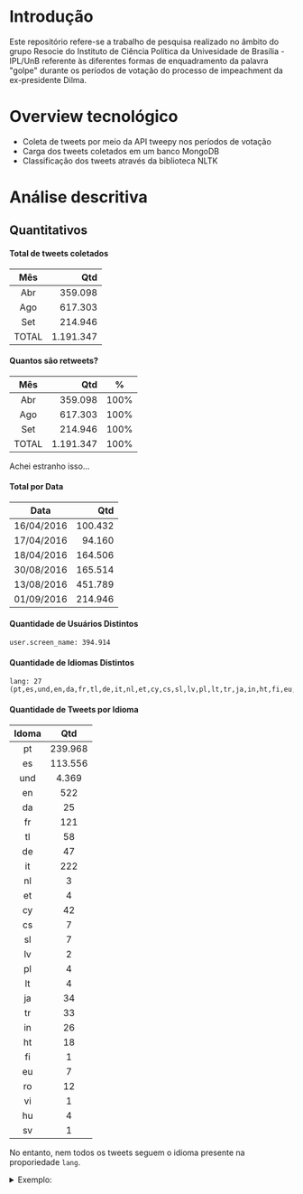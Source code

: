 Introdução
==========

Este repositório refere-se a trabalho de pesquisa realizado no âmbito do grupo Resocie do Instituto de Ciência Política da Univesidade de Brasília - IPL/UnB referente às diferentes formas de enquadramento da palavra "golpe" durante os períodos de votação do processo de impeachment da ex-presidente Dilma.

Overview tecnológico
====================

* Coleta de tweets por meio da API tweepy nos períodos de votação
* Carga dos tweets coletados em um banco MongoDB
* Classificação dos tweets através da biblioteca NLTK

Análise descritiva
===================

Quantitativos
-------------

#### Total de tweets coletados

|Mês|Qtd|
|:--:|--:|
|Abr|359.098|
|Ago|617.303| 
|Set|214.946|
|TOTAL|1.191.347|

#### Quantos são retweets?

|Mês|Qtd|%|
|:--:|--:|:--:|
|Abr|359.098|100%|
|Ago|617.303|100%|
|Set|214.946|100%|
|TOTAL|1.191.347|100%|

Achei estranho isso...

#### Total por Data

|Data|Qtd|
|:---:|---:|
|16/04/2016|100.432|
|17/04/2016|94.160|
|18/04/2016|164.506|
|30/08/2016|165.514|
|13/08/2016|451.789|
|01/09/2016|214.946|

#### Quantidade de Usuários Distintos
```
user.screen_name: 394.914
```
#### Quantidade de Idiomas Distintos
```
lang: 27 (pt,es,und,en,da,fr,tl,de,it,nl,et,cy,cs,sl,lv,pl,lt,tr,ja,in,ht,fi,eu,ro,vi,hu,sv)
```
#### Quantidade de Tweets por Idioma

|Idoma|Qtd|
|:-----:|:---:|
|pt|239.968|
|es|113.556|
|und|4.369|
|en|522|
|da|25|
|fr|121|
|tl|58|
|de|47|
|it|222|
|nl|3|
|et|4|
|cy|42|
|cs|7|
|sl|7|
|lv|2|
|pl|4|
|lt|4|
|ja|34|
|tr|33|
|in|26|
|ht|18|
|fi|1|
|eu|7|
|ro|12|
|vi|1|
|hu|4|
|sv|1|

No entanto, nem todos os tweets seguem o idioma presente na proporiedade `lang`. 

<details><summary>Exemplo:</summary><p>
```
{
	"_id" : ObjectId("5828533ea6e51390b3cac0ee"),
	"created_at" : "Mon Apr 18 19:30:24 +0000 2016",
	"id" : NumberLong("722145272797659140"),
	"id_str" : "722145272797659140",
	"text" : "RT @pdevechi: Haja mortadela!! https://t.co/9JawQ1zyaO",
	(…)
	"user" : {
		"id" : 14692201,
		"id_str" : "14692201",
		"name" : "Fabio Moraes ن",
		"screen_name" : "fabiomoraes",
		(…)
	},
	"geo" : null,
	"coordinates" : null,
	"place" : null,
	"contributors" : null,
	"retweeted_status" : {
		"created_at" : "Mon Apr 18 19:22:39 +0000 2016",
		"id" : NumberLong("722143323670970369"),
		"id_str" : "722143323670970369",
		"text" : "Haja mortadela!! https://t.co/9JawQ1zyaO",
		(…)
		"user" : {
			"id" : 114356391,
			"id_str" : "114356391",
			"name" : "Joga Bosta no Xico",
			"screen_name" : "pdevechi",
			(…)
		},
		"geo" : null,
		"coordinates" : null,
		"place" : null,
		"contributors" : null,
		"quoted_status_id" : NumberLong("722142904660176896"),
		"quoted_status_id_str" : "722142904660176896",
		"quoted_status" : {
			"created_at" : "Mon Apr 18 19:20:59 +0000 2016",
			"id" : NumberLong("722142904660176896"),
			"id_str" : "722142904660176896",
			"text" : "Boulos: golpe terá 'resistência popular intransigente' | Brasil 24/7 https://t.co/QUydboQCCT via @brasil247",
			(…)
			"user" : {
				"id" : 248890506,
				"id_str" : "248890506",
				"name" : "Brasil 247",
				"screen_name" : "brasil247",
				(…)
			},
			"geo" : null,
			"coordinates" : null,
			"place" : null,
			"contributors" : null,
			"is_quote_status" : false,
			"retweet_count" : 0,
			"favorite_count" : 0,
			"entities" : {
				(…)
			},
			"favorited" : false,
			"retweeted" : false,
			"possibly_sensitive" : false,
			"filter_level" : "low",
			"lang" : "pt"
		},
		"is_quote_status" : true,
		"retweet_count" : 1,
		"favorite_count" : 1,
		"entities" : {
			(…)
		},
		"favorited" : false,
		"retweeted" : false,
		"possibly_sensitive" : false,
		"filter_level" : "low",
		"lang" : "sv"
	},
	"is_quote_status" : true,
	"retweet_count" : 0,
	"favorite_count" : 0,
	"entities" : {
		(…)
	},
	"favorited" : false,
	"retweeted" : false,
	"possibly_sensitive" : false,
	"filter_level" : "low",
	"lang" : "sv",                    <---------------------
	"timestamp_ms" : "1461007824502",
}

```
</p></details>

#### Quantidade de Tweets Distintos que foram retweetados

|Tweets Originais|Retweets|
|---:|--:|
|150.486 (13%)|1.191.347|

### Tweets mais retweetados

#### Tweets mais retweetados, geral

|Qtd Retweets|Usuário|Texto|
|:--:|:--:|:--|
|10344|dilmabr|O golpe é contra o povo e a Nação. É misógino. É homofóbico. É racista. É a imposição da intolerância, preconceito, violência #LutarSempre|
|7170|liliantintori|Que hable la calle, y que hable la calle con gente, y que hable la calle en paz y que hable la calle en democracia. https://t.co/Ed0q5ASztp|
|6810|dilmabr|Um carinhoso abraço a todo povo brasileiro, que compartilha comigo a crença na democracia e o sonho da justiça #LutarSempre|
|4268|CFKArgentina|Se consumó en Brasil el golpe institucional: Nueva forma de violentar la soberanía popular. #dilmarousseff|
|3920|diImabr|Hoje nossa democracia foi ferida. O Brasil perdeu. Eu perdi. Mas eu detestaria estar no lugar dos que me venceram. A luta está só começando.|
|3637|NicolasMaduro|Toda la Solidaridad con @dilmabr y el PueblodeBrasil,condenamos el GolpeOligárquico de la derecha¡Quién Lucha Vence! https://t.co/0MkBrgsTwE|
|3451|ricardope|Tem dois grupos comemorando o GOLPE contra Dilma: os que vão tirar direitos dos trabalhadores e os que ainda não sabem que vão perdê-los.|
|3149|evoespueblo|Condenamos el golpe parlamentario contra la democracia brasileña. Acompañamos a Dilma, Lula y su pueblo en esta hora difícil. #FuerzaDilma|
|3016|dilmabr|O golpe é contra os movimentos sociais e sindicais e contra os que lutam por direitos em todas as suas acepções #LutarSempre|
|2979|leandraleal|Estou extremamente triste e decepcionada com essa farsa. Feliz é aquele que acredita que isso foi justo, que isso ñ é um golpe.|


#### Tweets mais retweetados, mês a mês.

**Abril**

|Qtd Retweets|Usuário|Texto|
|:--:|:--:|:--|
|1562|luscas|golpe é o q eu gasto com xerox todo mes|
|1490|hramosallup|Régimen moribundo tilda d \"golpe a la democracia brasileña\" juicio a Dilma Rousseff. Resto combo (Ortega,Evo,Correa y castros)no ha opinado.|
|1304|hramosallup|Ganó Brasil. Poco a poco la democracia latinoamericana va diluyendo sus pesadillas.|
|1178|EugenioDerbez|Ahora la naturaleza golpeó a nuestros hermanos de Ecuador, mis oraciones están con ustedes 🙏🏼|
|1157|jeanwyllys_real|\"Em nome da população LGBT, do povo negro exterminado nas periferias, dos trabalhadores da cultura, dos sem-teto/terra, voto NÃO AO GOLPE!\"|
|1116|matheuss_pe|ATENÇÃO!!!! NOVO GOLPE NA PRAÇA!!!! https://t.co/xjF1jMkidU|
|1073|dukechargista|Uma dúvida: o \"Tchau, Querida\" se refere à Dilma ou a Democracia?|
|1004|evoespueblo|No al golpe congresal. Defendamos la democracia del Brasil, su liderazgo regional y la estabilidad de América Latina.|
|925|diImabr|PRONUNCIAMENTO À NAÇÃO CONTRA O GOLPE!\nhttps://t.co/SO4umYBhwT|
|809|RitaLisauskas|O cara foi no microfone, dedicou o voto ao torturador-mor de 64, louvou o golpe de 2016 e cês tão chocados é com o cuspe? Esse país tá louco|

**Agosto**

|Qtd Retweets|Usuário|Texto|
|:--:|:--:|:--|
|8362|dilmabr|O golpe é contra o povo e a Nação. É misógino. É homofóbico. É racista. É a imposição da intolerância, preconceito, violência #LutarSempre|
|5449|dilmabr|Um carinhoso abraço a todo povo brasileiro, que compartilha comigo a crença na democracia e o sonho da justiça #LutarSempre|
|3740|diImabr|Hoje nossa democracia foi ferida. O Brasil perdeu. Eu perdi. Mas eu detestaria estar no lugar dos que me venceram. A luta está só começando.|
|3535|CFKArgentina|Se consumó en Brasil el golpe institucional: Nueva forma de violentar la soberanía popular. #dilmarousseff|
|3267|ricardope|Tem dois grupos comemorando o GOLPE contra Dilma: os que vão tirar direitos dos trabalhadores e os que ainda não sabem que vão perdê-los.|
|2743|dilmabr|O golpe é contra os movimentos sociais e sindicais e contra os que lutam por direitos em todas as suas acepções #LutarSempre|
|2718|leandraleal|Estou extremamente triste e decepcionada com essa farsa. Feliz é aquele que acredita que isso foi justo, que isso ñ é um golpe.|
|2621|NicolasMaduro|Toda la Solidaridad con @dilmabr y el PueblodeBrasil,condenamos el GolpeOligárquico de la derecha¡Quién Lucha Vence! https://t.co/0MkBrgsTwE|
|2334|evoespueblo|Condenamos el golpe parlamentario contra la democracia brasileña. Acompañamos a Dilma, Lula y su pueblo en esta hora difícil. #FuerzaDilma|
|2250|evoespueblo|Si prospera golpe parlamentario contra gobierno democrático de @dilmabr, Bolivia convocará a su embajador. Defendamos la democracia y la paz|

**Setembro**

|Qtd Retweets|Usuário|Texto|
|:--:|:--:|:--|
|7170|liliantintori|Que hable la calle, y que hable la calle con gente, y que hable la calle en paz y que hable la calle en democracia. https://t.co/Ed0q5ASztp|
|2578|MichelPesquera|Mi solidaridad y respeto a todos los venezolanos que hoy luchan por su libertad y su democracia enhorabuena!!! https://t.co/iq5Ivsk9rB|
|2023|Albert_Rivera|Todo mi apoyo a los cientos de miles de venezolanos que hoy tomaron Caracas, pidiendo democracia y libertad ¡Fuerza! https://t.co/a6PugU6zs8|
|1982|dilmabr|O golpe é contra o povo e a Nação. É misógino. É homofóbico. É racista. É a imposição da intolerância, preconceito, violência #LutarSempre|
|1884|MariaCorinaYA|Pero este #1S hay una diferencia respecto a 1958: esta será la última dictadura. Vzla conquista la democracia https://t.co/3TKrNCs1Bg|
|1361|dilmabr|Um carinhoso abraço a todo povo brasileiro, que compartilha comigo a crença na democracia e o sonho da justiça #LutarSempre|
|1292|MariaCorinaYA|Pero este #1S hay una diferencia respecto a 1958: esta será la última dictadura. Vzla conquista la democracia https://t.co/rvzkFyi3WI|
|1208|InfoVzlaNet|Grande, grande Venezuela, los paranoicos hablando de golpe violento y el pueblo hablo claro y fuerte PACIFICAMENTE https://t.co/s9GmHKaHoe|
|1063|MariaCorinaYA|Gral @vladimirpadrino, sobre su conciencia descansa paz d la República.Los venezolanos y democracia internac. vigilan respeto a Constitución|
|1039|leandraleal|Se vc acha q artista q é contra o golpe foi comprado pela lei rouanet, 1o #foratemer, 2o pesquise a lei, 3o minha ideologia ñ esta a venda|

#### Quantidade de Tweets por Termos

|Termo|Qtd|
|:--|--:|
|golp|171.140|
|golpe|166.924|
|golpistas|3.603|
|demo|97.133|
|democr|94.114|
|democracia|91.318|
|democr.*golp|7.022|
|golp.*democr|10.645|

#### Termos mais Recorrentes

|Termo|Qtd|
|:--:|--:|
|de|184.008|
|a|133.356|
|o|128.919|
|golpe|128.591|
|que|92.818|
|e|81.227|
|la|70.977|
|democracia|70.484|
|é|60.104|
|da|55.557|
|do|54.606|
|contra|50.385|
||49.224|
|en|46.026|
|no|43.262|
|não|40.166|
|Brasil|36.361|
|y|34.788|
|el|33.794|
|em|31.785|
|se|29.344|
|por|28.667|
|O|27.312|
|para|27.225|
|um|25.710|
|un|25.366|
|Golpe|24.900|
|na|24.429|
|Dilma|24.064|
|vai|23.370|
|es|23.123|
|com|20.387|
|pela|19.892|
|A|18.010|
|los|17.390|
|ter|16.973|
|q|16.948|
|ao|16.024|
|dos|15.676|
|GOLPE|15.573|

#### Hashtags mais Recorrentes

|Hashtag|Qtd
|:--:|--:|
||267.687|
|DilmaFicaGolpeSai|6.032|
|RespeiteAsUrnas|5.494|
|GolpeAquiNãoPassa|5.307|
|NoAlGolpeADilma|5.261|
|ImpeachmentDay|3.885|
|NaoVaiTerGolpe|3.429|
|AlutaComeçou|2.714|
|Impeachment|2.712|
|Brasil|2.072|
|GolpeAquiNaoPassa|1.871|
|ElMundoConDilma|1.639|
|ALutaComeçou|1.483|
|NãoVaiTerGolpe|1.223|
|OBrasilPrecisa|770|
|ForaDilmaFueraMaduro|675|
|InternetJusta|492|
|BrasilContraOGolpe|491|
|ALutaContinua|470|
|ondeOsFracosNaoTêmVez|464|


# Classificação

Testamos a acurácia com diferentes bases de treinamento:

1. AmostraAGOSTO - AMOSTRAAGO10003110-2.csv (Planilha do Google v20161111)
2. AmostraABRIL-AriadneeMarisaREVIS2.utf8.csv
3. AmostraAGOSTOREVIS1411.utf8.csv
4. textos-preclassificados-abril-e-agosto-2016111.csv (AmostraABRIL-AriadneeMarisaREVIS2.xls+AmostraAGOSTOREVIS1411.xls)
5. AmostraABRIL-AriadneeMarisaREDUZIDA.utf8.csv 


## Classificação em termos de Apoio

#### Testes de Acurácia

|Base de Treinamento|#Pros|#Contras|#Indiferente|Acurácia|
|:--|--:|--:|--:|:--:|
|1|133|655|195|49.39%|
|2|166|667|137|65.98%|
|3|137|656|188|49.59%|
|4|303|1323|325|48.26%|
|5|167|267|137|60.41%|

#### Classificação com arquivo 2

|Cenário|# Textos|Tempo|# Pró|# Contra|# Indefinido|
|:--|--:|:--:|--:|--:|--:|
|Todos os tweets de Abr|359.098|17:16.73|49.778 (14%)|254.180 (71%)|55.140 (15%)|
|Todos de Abr só os com 'golp'|247.839|04:08.84|40.366 (16%)|162.769 (66%)|44.704 (18%)|
|Abr+Ago só os com 'golp'|785.551|14:13.94|143.891 (18%)|505.791 (64%)|135.869 (17%)|

## Classificação em termos de Enquadramento

#### Testes de Acurácia

|Base|#Dem|#Eco|#Min|#Cor|#Int|#Ide|#Cot|#Mid|#His|#Mob|#Ofe|#Out|Acurácia|
|:--|--:|--:|--:|--:|--:|--:|--:|--:|--:|--:|--:|--:|--:|:--:|
|1|211|28|22|52|45|134|91|73|57|46|0|224|14.00%|
|2|187|34|20|68|52|36|76|59|39|129|52|218|14.69%|
|3|204|30|22|51|47|46|88|67|66|44|106|210|17.26%|
|4|391|64|42|119|99|82|164|126|105|173|158|428|17.69%|
|5|103|22|10|40|27|22|64|28|19|60|37|139|16.43%|

#### Classificação com arquivo 4

|Cenário|Total de Twets|Total Classificado ('golp')|
|:--|--:|--:|
|Só Abr|359.098|247.839|
|Abr+Ago|1.191.347|803.941|

Distribuição da classe de maior probabilidade:

|Classe|Só Abr|Abr+Ago|
|:--:|--:|--:|
|MINORIAS|60.953|139.852|
|INTERNACIONAL|32.456|140.105|
|HISTORIA|31.128|119.381|
|ECONOMIA|21.834|57.723|
|MOBILIZACAO|18.867|33.089|
|IDEOLOGIA|18.729|93.549|
|OUTROS|16.664|12.280|
|DEMOCRACIA|13.913|93.549|
|COTIDIANO|12.000|41.251|
|OFENSAS|7.511|263.90|
|MIDIA|7.376|26.158|
|CORRUPCAO|6.408|46.472|

Lembram que o algoritmo de classificação, na verdade, calcula a probabilidade de cada uma das classes e aponta aquela com maior valor? Pois é, eu somei todas as probabilidades de cada classe. Vejam abaixo. 

|Enquadramento|∑Probabilidade|
|:--|--:|
|CORRUPCAO|60101.098497207546|
|COTIDIANO|40882.65259785218|
|DEMOCRACIA|56122.21306812528|
|ECONOMIA|75491.73388663886|
|HISTORIA|117251.04461587015|
|IDEOLOGIA|82426.73380597659|
|INTERNACIONAL|97365.68430156795|
|MIDIA|44937.85497099285|
|MINORIAS|124484.76946453906|
|MOBILIZACAO|36989.14343670376|
|OFENSAS|46429.29648471466|
|OUTROS|21458.774869916313|

Significa que, no geral, a classe que ganhou maior probabilidade global de enquadramento foi CORRUPCAO, seguida de COTIDIANO etc.

Fiz o mesmo para a classificação sobre o apoio ao impeachment.

|Apoio|∑Probabilidade|
|:--|--:|
|CONTRA|427846.87994303973|
|INDEFINIDO|186325.4502970152|
|PRO|171378.66976033096|


Ainda tem muito o que ser feito, como:

* ~~Agregar os dados também do período de agosto~~
* Ajustar a geração de features pra classificação
* ~~Balancear as quantidades de cada categoria na base de treinamento.~~
 - Não balanceou, mas já deu uma melhorada boa no arquivo `AmostraABRIL-AriadneeMarisaREDUZIDA`. Infelizmente, não impactou no resultado.
* Consultas georeferenciadas
* ~~Confirmar se carga da base de treinamentos está inserindo corpus em mais de uma chave.~~
  - Não estava. Foi corrigido. 
* Refazer testes de acurácia apos correção do item acima.